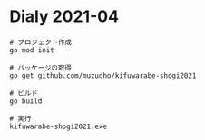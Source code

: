 # Dialy 2021-04

```shell
# プロジェクト作成
go mod init

# パッケージの取得
go get github.com/muzudho/kifuwarabe-shogi2021

# ビルド
go build

# 実行
kifuwarabe-shogi2021.exe
```
